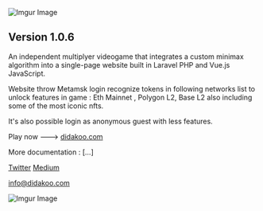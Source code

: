 ![Imgur Image](http://i.imgur.com/3SqZpCN.jpg)


## Version 1.0.6

An independent multiplyer videogame that integrates a custom minimax algorithm into a single-page website built in Laravel PHP and Vue.js JavaScript.   

Website throw Metamsk login recognize tokens in following networks list to unlock features in game : Eth Mainnet , Polygon L2, Base L2 also including some of the most iconic nfts.
 
It's also possible login as anonymous guest with less features.

Play now  ---> [didakoo.com](https://didakoo.com) 

More documentation : [...]



[Twitter](https://twitter.com/didakoo_games) 
[Medium](https://medium.com/@didakoo) 

info@didakoo.com


![Imgur Image](http://i.imgur.com/fj8XkoO.jpg)


